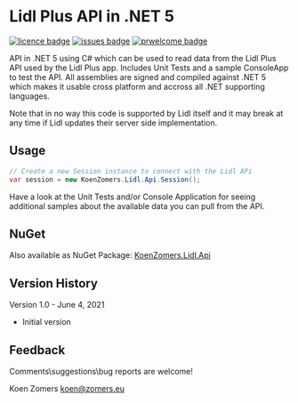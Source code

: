 # Lidl Plus API in .NET 5

[![licence badge]][licence]
[![issues badge]][issues]
[![prwelcome badge]][prwelcome]

[licence badge]:https://img.shields.io/badge/license-Apache2-blue.svg
[issues badge]:https://img.shields.io/github/issues/koenzomers/LidlApi.svg
[prwelcome badge]:https://img.shields.io/badge/PRs-welcome-brightgreen.svg?style=flat-square

[licence]:https://github.com/koenzomers/LidlApi/blob/master/LICENSE.md
[issues]:https://github.com/koenzomers/LidlApi/issues
[prwelcome]:http://makeapullrequest.com

API in .NET 5 using C# which can be used to read data from the Lidl Plus API used by the Lidl Plus app. Includes Unit Tests and a sample ConsoleApp to test the API. All assemblies are signed and compiled against .NET 5 which makes it usable cross platform and accross all .NET supporting languages.

Note that in no way this code is supported by Lidl itself and it may break at any time if Lidl updates their server side implementation.

## Usage

```C#
// Create a new Session instance to connect with the Lidl APi
var session = new KoenZomers.Lidl.Api.Session();
```

Have a look at the Unit Tests and/or Console Application for seeing additional samples about the available data you can pull from the API.

## NuGet

Also available as NuGet Package: [KoenZomers.Lidl.Api](https://www.nuget.org/packages/KoenZomers.Lidl.Api/)

## Version History

Version 1.0 - June 4, 2021

- Initial version

## Feedback

Comments\suggestions\bug reports are welcome!

Koen Zomers
koen@zomers.eu
